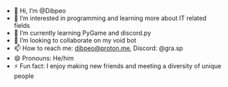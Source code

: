 - 👋 Hi, I’m @Dibpeo
- 👀 I’m interested in programming and learning more about IT related fields
- 🌱 I’m currently learning PyGame and discord.py
- 💞️ I’m looking to collaborate on my void bot
- 📫 How to reach me: dibpeo@proton.me, Discord: @gra.sp
- 😄 Pronouns: He/him
- ⚡ Fun fact: I enjoy making new friends and meeting a diversity of unique people
